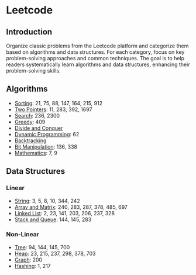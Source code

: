 # Leetcode

## Introduction

Organize classic problems from the Leetcode platform and categorize them based on algorithms and data structures. For each category, focus on key problem-solving approaches and common techniques. The goal is to help readers systematically learn algorithms and data structures, enhancing their problem-solving skills.

## Algorithms

- [Sorting](Algorithm/Sorting.md): 21, 75, 88, 147, 164, 215, 912
- [Two Pointers](Algorithm/Two_Pointers.md): 11, 283, 392, 1697
- [Search](Algorithm/Search.md): 236, 2300
- [Greedy](Algorithm/Greedy.md): 409
- [Divide and Conquer](Algorithm/Divide_and_Conquer.md)
- [Dynamic Programming](Algorithm/Dynamic_Programming.md): 62
- [Backtracking](Algorithm/Backtracking.md)
- [Bit Manipulation](Algorithm/Bit_Manipulation.md): 136, 338
- [Mathematics](Algorithm/Mathematics.md): 7, 9

## Data Structures

### Linear
- [String](Data_Structures/Linear/String.md): 3, 5, 8, 10, 344, 242
- [Array and Matrix](Data_Structures/Linear/Array_Matrix.md): 240, 283, 287, 378, 485, 697
- [Linked List](Data_Structures/Linear/Linked_List.md): 2, 23, 141, 203, 206, 237, 328
- [Stack and Queue](Data_Structures/Linear/Stack_Queue.md): 144, 145, 283

### Non-Linear
- [Tree](Data_Structures/Non_Linear/Tree.md): 94, 144, 145, 700
- [Heap](Data_Structures/Non_Linear/Heap.md): 23, 215, 237, 298, 378, 703
- [Graph](Data_Structures/Non_Linear/Graph.md): 200
- [Hashing](Data_Structures/Non_Linear/Hashing.md): 1, 217
